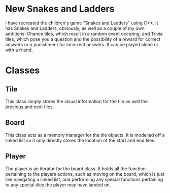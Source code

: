 # New Snakes and Ladders
I have recreated the children's game "Snakes and Ladders" using C++. It has Snakes and Ladders, obviously, as well as a couple of my own additions: Chance tiles, which result in a random event occuring, and Trivia tiles, which pose you a question and the possibility of a reward for correct answers or a punishment for incorrect answers. It can be played alone or with a friend.

# Classes #
## Tile ##
This class simply stores the visual information for the tile as well the previous and next tiles.

## Board ##
This class acts as a memory manager for the tile objects. It is modelled off a linked list so it only directly stores the location of the start and end tiles.

## Player ##
The player is an iterator for the board class. It holds all the function pertaining to the players actions, such as moving on the board, which is just like navigating a linked list, and performing any special functions pertaining to any special tiles the player may have landed on.
